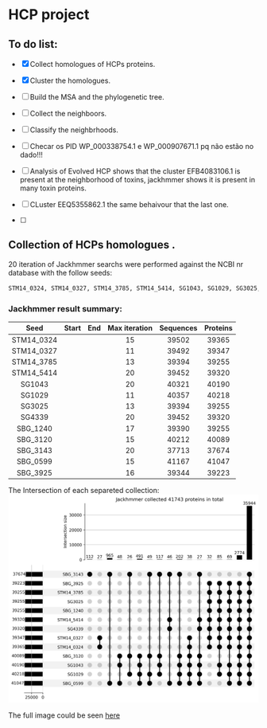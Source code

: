 HCP project
==============

## To do list:  
- [x] Collect homologues of HCPs proteins.  
- [x] Cluster the homologues.  
- [ ] Build the MSA and the phylogenetic tree.  
- [ ] Collect the neighboors.  
- [ ] Classify the neighbrhoods.  
- [ ] Checar os PID WP_000338754.1 e WP_000907671.1 pq não estão no dado!!!


- [ ] Analysis of Evolved HCP shows that the cluster EFB4083106.1 is present at the neighborhood of toxins, jackhmmer shows it is present in many toxin proteins.  
- [ ] CLuster EEQ5355862.1 the same behaivour that the last one.  
- [ ] 

##  Collection of HCPs homologues .
20 iteration of  Jackhmmer searchs were performed against the NCBI nr database  with the follow seeds:  

```Bash
STM14_0324, STM14_0327, STM14_3785, STM14_5414, SG1043, SG1029, SG3025, SG4339, SBG_1240, SBG_3120, SBG_3143, SBG_0599, SBG_3925.  
```

### Jackhmmer result summary: 

|    Seed    | Start | End | Max iteration | Sequences | Proteins |
|:----------:|:-----:|:---:|:-------------:|:---------:|:--------:|
| STM14_0324 |       |     |    15         |   39502   |  39365   |
| STM14_0327 |       |     |    11         |   39492   |  39347   |
| STM14_3785 |       |     |    13         |   39394   |  39255   |
| STM14_5414 |       |     |    20         |   39452   |  39320   |
|   SG1043   |       |     |    20         |   40321   |  40190   |
|   SG1029   |       |     |    11         |   40357   |  40218   |
|   SG3025   |       |     |    13         |   39394   |  39255   |
|   SG4339   |       |     |    20         |   39452   |  39320   |
|  SBG_1240  |       |     |    17         |   39390   |  39255   |
|  SBG_3120  |       |     |    15         |   40212   |  40089   |
|  SBG_3143  |       |     |    20         |   37713   |  37674   |
|  SBG_0599  |       |     |    15         |   41167   |  41047   |
|  SBG_3925  |       |     |    16         |   39344   |  39223   |


The Intersection of each separeted collection:  
![Upset jackhmmer grupos maior 25](./data/Figures/up_set_jackhmmer/upset_higher_25.png)

The full image could be seen [here](./data/Figures/up_set_jackhmmer/upset_full.png)


